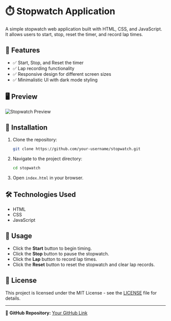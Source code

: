 # ⏱️ Stopwatch Application

A simple stopwatch web application built with HTML, CSS, and JavaScript. It allows users to start, stop, reset the timer, and record lap times.

## 🎯 Features

- ✅ Start, Stop, and Reset the timer
- ✅ Lap recording functionality
- ✅ Responsive design for different screen sizes
- ✅ Minimalistic UI with dark mode styling

## 🖥️ Preview

![Stopwatch Preview](image.png)

## 🚀 Installation

1. Clone the repository:

   ```sh
   git clone https://github.com/your-username/stopwatch.git
   ```

2. Navigate to the project directory:

   ```sh
   cd stopwatch
   ```

3. Open `index.html` in your browser.

## 🛠️ Technologies Used

- HTML
- CSS
- JavaScript

## 📌 Usage

- Click the **Start** button to begin timing.
- Click the **Stop** button to pause the stopwatch.
- Click the **Lap** button to record lap times.
- Click the **Reset** button to reset the stopwatch and clear lap records.

## 📜 License

This project is licensed under the MIT License - see the [LICENSE](LICENSE) file for details.

---

🔗 **GitHub Repository:** [Your GitHub Link](https://github.com/your-username/stopwatch)
